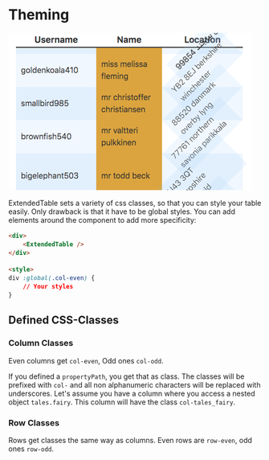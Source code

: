 # Theming

![](../../images/Theming.png)

ExtendedTable sets a variety of css classes, so that you can style your table easily. Only drawback is that it have to be global styles.
 You can add elements around the component to add more specificity:

```html 
<div>
    <ExtendedTable />
</div>

<style>
div :global(.col-even) {
    // Your styles
}
```

## Defined CSS-Classes

### Column Classes

Even columns get `col-even`, Odd ones `col-odd`.

If you defined a `propertyPath`, you get that as class. The classes will be prefixed with `col-` and all non alphanumeric characters will be replaced with underscores.
Let's assume you have a column where you access a nested object `tales.fairy`. This column will have the class `col-tales_fairy`.

### Row Classes

Rows get classes the same way as columns. Even rows are `row-even`, odd ones `row-odd`.